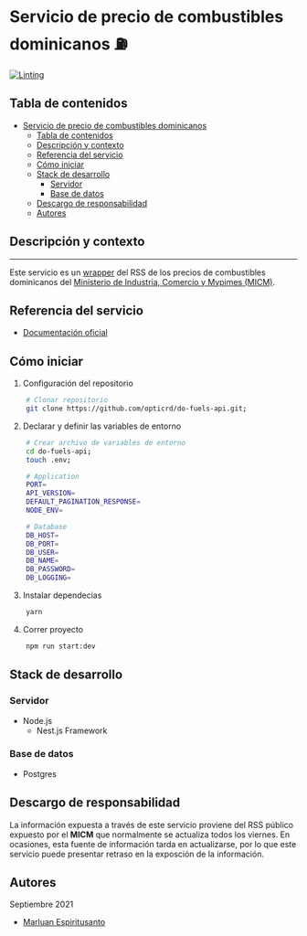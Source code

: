 # Servicio de precio de combustibles dominicanos ⛽️

[![Linting](https://github.com/opticrd/citizens-photo-api/actions/workflows/lint.yml/badge.svg)](https://github.com/opticrd/citizens-photo-api/actions/workflows/lint.yml)

## Tabla de contenidos

- [Servicio de precio de combustibles dominicanos](#servicio-de-precio-de-combustibles-dominicanos)
  - [Tabla de contenidos](#tabla-de-contenidos)
  - [Descripción y contexto](#descripción-y-contexto)
  - [Referencia del servicio](#referencia-del-servicio)
  - [Cómo iniciar](#cómo-iniciar)
  - [Stack de desarrollo](#stack-de-desarrollo)
    - [Servidor](#servidor)
    - [Base de datos](#base-de-datos)
  - [Descargo de responsabilidad](#descargo-de-responsabilidad)
  - [Autores](#autores)

## Descripción y contexto

---

Este servicio es un [wrapper](https://es.quora.com/Qu%C3%A9-es-exactamente-un-wrapper-API-Y-en-qu%C3%A9-se-diferencia-de-solo-una-API) del RSS de los precios de combustibles dominicanos del [Ministerio de Industria, Comercio y Mypimes (MICM)](https://www.micm.gob.do/).

## Referencia del servicio

- [Documentación oficial](https://developers.digital.gob.do)

## Cómo iniciar

1. Configuración del repositorio

```sh
    # Clonar repositorio
    git clone https://github.com/opticrd/do-fuels-api.git;
```

2. Declarar y definir las variables de entorno

```sh
    # Crear archivo de variables de entorno
    cd do-fuels-api;
    touch .env;
```

```sh
    # Application
    PORT=
    API_VERSION=
    DEFAULT_PAGINATION_RESPONSE=
    NODE_ENV=

    # Database
    DB_HOST=
    DB_PORT=
    DB_USER=
    DB_NAME=
    DB_PASSWORD=
    DB_LOGGING=
```

3. Instalar dependecias

```sh
    yarn
```

4. Correr proyecto

```sh
    npm run start:dev
```

## Stack de desarrollo

### Servidor

- Node.js
  - Nest.js Framework

### Base de datos

- Postgres

## Descargo de responsabilidad

La información expuesta a través de este servicio proviene del RSS público expuesto por el **MICM** que normalmente se actualiza todos los viernes. En ocasiones, esta fuente de información tarda en actualizarse, por lo que este servicio puede presentar retraso en la exposción de la información.

## Autores

Septiembre 2021

- [Marluan Espiritusanto](https://github.com/marluanespiritusanto)
